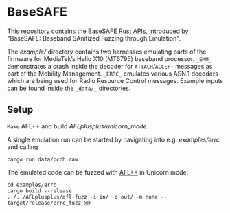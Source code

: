 # BaseSAFE

This repository contains the BaseSAFE Rust APIs, introduced by "BaseSAFE: Baseband SAnitized Fuzzing through Emulation".

The _example/_ directory contains two harnesses emulating parts of the firmware for MediaTek’s Helio X10 (MT6795) baseband processor.
`_EMM_` demonstrates a crash inside the decoder for `ATTACH`/`ACCEPT` messages as part of the Mobility Management.
`_ERRC_` emulates various ASN.1 decoders which are being used for Radio Resource Control messages. Example inputs can be found inside the `_data/_` directories.

## Setup

```Make``` AFL++ and build _AFLplusplus/unicorn_mode_.

A single emulation run can be started by navigating into e.g.
_examples/errc_ and calling
```
cargo run data/pcch.raw
```

The emulated code can be fuzzed with [AFL++](https://github.com/AFLplusplus/AFLplusplus) in Unicorn mode:
```
cd examples/errc
cargo build --release
../../AFLplusplus/afl-fuzz -i in/ -o out/ -m none -- target/release/errc_fuzz @@
```